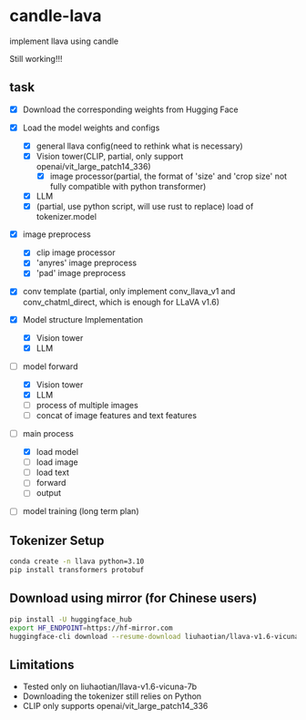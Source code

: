 # candle-lava  
implement llava using candle  

Still working!!!

## task
- [x] Download the corresponding weights from Hugging Face

- [x] Load the model weights and configs
   - [x] general llava config(need to rethink what is necessary)
   - [x] Vision tower(CLIP, partial, only support openai/vit_large_patch14_336)
      - [x] image processor(partial, the format of 'size' and 'crop size' not fully compatible with python transformer)
   - [x] LLM
   - [x] (partial, use python script, will use rust to replace) load of tokenizer.model

- [x] image preprocess
   - [x] clip image processor
   - [x] 'anyres' image preprocess
   - [x] 'pad' image preprocess

- [x] conv template (partial, only implement conv_llava_v1 and conv_chatml_direct, which is enough for LLaVA v1.6)

- [x] Model structure Implementation
   - [x] Vision tower
   - [x] LLM

- [ ] model forward
   - [x] Vision tower
   - [x] LLM
   - [ ] process of multiple images
   - [ ] concat of image features and text features

- [ ] main process
   - [x] load model
   - [ ] load image
   - [ ] load text
   - [ ] forward
   - [ ] output

- [ ] model training (long term plan)
  
## Tokenizer Setup  
```bash  
conda create -n llava python=3.10  
pip install transformers protobuf
```
## Download using mirror (for Chinese users)  
```bash
pip install -U huggingface_hub  
export HF_ENDPOINT=https://hf-mirror.com  
huggingface-cli download --resume-download liuhaotian/llava-v1.6-vicuna-7b
```
## Limitations
* Tested only on liuhaotian/llava-v1.6-vicuna-7b
* Downloading the tokenizer still relies on Python
* CLIP only supports openai/vit_large_patch14_336
